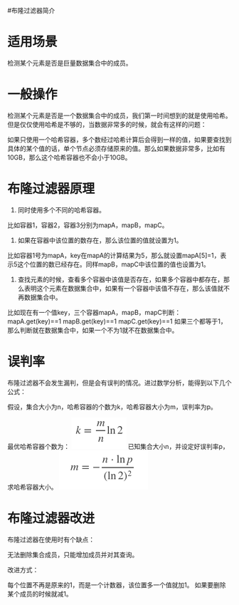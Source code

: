#布隆过滤器简介
# 适用场景

检测某个元素是否是巨量数据集合中的成员。

# 一般操作

检测某个元素是否是一个数据集合中的成员，我们第一时间想到的就是使用哈希。 但是仅仅使用哈希是不够的，当数据非常多的时候，就会有这样的问题：

>  
 如果只使用一个哈希容器，多个数经过哈希计算后会得到一样的值，如果要查找到具体的某个值的话，单个节点必须存储原来的值。那么如果数据非常多，比如有10GB，那么这个哈希容器也不会小于10GB。 


# 布隆过滤器原理
1. 同时使用多个不同的哈希容器。
>  
 比如容器1，容器2，容器3分别为mapA，mapB，mapC。 

1. 如果在容器中该位置的数存在，那么该位置的值就设置为1。
>  
 比如容器1号为mapA，key在mapA的计算结果为5，那么就设置mapA[5]=1，表示5这个位置的数已经存在。同样mapB，mapC中该位置的值也设置为1。 

1. 查找元素的时候，查看多个容器中该值是否存在，如果多个容器中都存在，那么表明这个元素在数据集合中，如果有一个容器中该值不存在，那么该值就不再数据集合中。
>  
 比如现在有一个值key，三个容器mapA，mapB，mapC判断： mapA.get(key)==1 mapB.get(key)==1 mapC.get(key)==1 如果三个都等于1，那么判断就在数据集合中，如果一个不为1就不在数据集合中。 


# 误判率

布隆过滤器不会发生漏判，但是会有误判的情况。进过数学分析，能得到以下几个公式：

假设，集合大小为n，哈希容器的个数为k，哈希容器大小为m，误判率为p。

最优哈希容器个数为： <img src="https://raw.githubusercontent.com/Double2hao/xujiajia_blog/main/img/16210040246480.png" alt="在这里插入图片描述"> 已知集合大小n，并设定好误判率p，求哈希容器大小。 <img src="https://raw.githubusercontent.com/Double2hao/xujiajia_blog/main/img/16210040248231.png" alt="在这里插入图片描述">

# 布隆过滤器改进

布隆过滤器在使用时有个缺点：

>  
 无法删除集合成员，只能增加成员并对其查询。 


改进方式：

>  
 每个位置不再是原来的1，而是一个计数器，该位置多一个值就加1。 如果要删除某个成员的时候就减1。 
